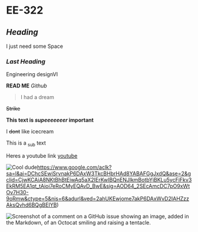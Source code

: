 # EE-322
## _Heading_ 
I just need some Space
### _Last Heading_

Engineering designVI

**READ ME**
_Github_
> I had a dream
>
 ~~Strike~~
 
**This text is _supeeeeeeer_ important**

I ~~dont~~ like icecream

This is a <sub>sub</sub> text

Heres a youtube link [youtube](https://www.youtube.com/)

![Cool dude](https://www.google.com/aclk?sa=l&ai=DChcSEwiSrvnakP6DAxW3TkcBHbrHAd8YABAFGgJxdQ&ase=2&gclid=CjwKCAiA8NKtBhBtEiwAq5aX2IErKwIBQnENJlkmBotbYjBKLu5ycFiFkv3EkRM5EA1qt_tAioi7eRoCMyEQAvD_BwE&sig=AOD64_2SEcAmcDC7pO9xWtOv7H30-9oRmw&ctype=5&nis=6&adurl&ved=2ahUKEwjome7akP6DAxWvD2IAHZzzAksQvhd6BQgBEIYB)https://www.google.com/aclk?sa=l&ai=DChcSEwiSrvnakP6DAxW3TkcBHbrHAd8YABAFGgJxdQ&ase=2&gclid=CjwKCAiA8NKtBhBtEiwAq5aX2IErKwIBQnENJlkmBotbYjBKLu5ycFiFkv3EkRM5EA1qt_tAioi7eRoCMyEQAvD_BwE&sig=AOD64_2SEcAmcDC7pO9xWtOv7H30-9oRmw&ctype=5&nis=6&adurl&ved=2ahUKEwjome7akP6DAxWvD2IAHZzzAksQvhd6BQgBEIYB)

![Screenshot of a comment on a GitHub issue showing an image, added in the Markdown, of an Octocat smiling and raising a tentacle.](https://myoctocat.com/assets/images/base-octocat.svg)

